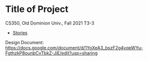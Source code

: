 # Title of Project
CS350, Old Dominion Univ., Fall 2021
T3-3
* [Stories](https://trello.com/b/wtr4SeeX/agile-tracking-board)

Design Document:
https://docs.google.com/document/d/1YoXeA3_bszF2g4vqpWYu-FgthzkP8ounbCvTbkZ-JiE/edit?usp=sharing
